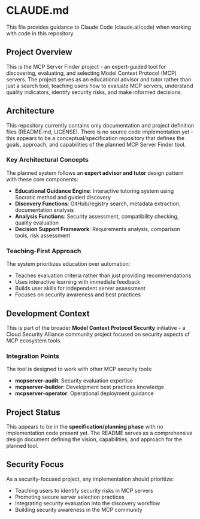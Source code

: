 # CLAUDE.md

This file provides guidance to Claude Code (claude.ai/code) when working with code in this repository.

## Project Overview

This is the MCP Server Finder project - an expert-guided tool for discovering, evaluating, and selecting Model Context Protocol (MCP) servers. The project serves as an educational advisor and tutor rather than just a search tool, teaching users how to evaluate MCP servers, understand quality indicators, identify security risks, and make informed decisions.

## Architecture

This repository currently contains only documentation and project definition files (README.md, LICENSE). There is no source code implementation yet - this appears to be a conceptual/specification repository that defines the goals, approach, and capabilities of the planned MCP Server Finder tool.

### Key Architectural Concepts

The planned system follows an **expert advisor and tutor** design pattern with these core components:

- **Educational Guidance Engine**: Interactive tutoring system using Socratic method and guided discovery
- **Discovery Functions**: GitHub/registry search, metadata extraction, documentation analysis
- **Analysis Functions**: Security assessment, compatibility checking, quality evaluation
- **Decision Support Framework**: Requirements analysis, comparison tools, risk assessment

### Teaching-First Approach

The system prioritizes education over automation:
- Teaches evaluation criteria rather than just providing recommendations  
- Uses interactive learning with immediate feedback
- Builds user skills for independent server assessment
- Focuses on security awareness and best practices

## Development Context

This is part of the broader **Model Context Protocol Security** initiative - a Cloud Security Alliance community project focused on security aspects of MCP ecosystem tools.

### Integration Points

The tool is designed to work with other MCP security tools:
- **mcpserver-audit**: Security evaluation expertise
- **mcpserver-builder**: Development best practices knowledge  
- **mcpserver-operator**: Operational deployment guidance

## Project Status

This appears to be in the **specification/planning phase** with no implementation code present yet. The README serves as a comprehensive design document defining the vision, capabilities, and approach for the planned tool.

## Security Focus

As a security-focused project, any implementation should prioritize:
- Teaching users to identify security risks in MCP servers
- Promoting secure server selection practices
- Integrating security evaluation into the discovery workflow
- Building security awareness in the MCP community